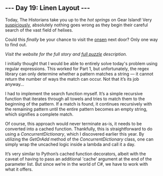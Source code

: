 ## --- Day 19: Linen Layout ---
Today, The Historians take you up to the _hot springs_ on Gear Island! Very [suspiciously](https://www.youtube.com/watch?v=ekL881PJMjI), absolutely nothing goes wrong as they begin their careful search of the vast field of helixes.

Could this <em>finally</em> be your chance to visit the [onsen](https://en.wikipedia.org/wiki/Onsen) next door? Only one way to find out.

_Visit the website for the full story and [full puzzle](https://adventofcode.com/2024/day/19) description._

I initially thought that I would be able to entirely solve today's problem using regular expressions. This worked for Part 1, but unfortunately, the regex library can only determine whether a pattern matches a string — it cannot return the number of ways the match can occur. Not that it’s its job anyway...

I had to implement the search function myself. It’s a simple recursive function that iterates through all towels and tries to match them to the beginning of the pattern. If a match is found, it continues recursively with the remaining pattern until the entire pattern becomes an empty string, which signifies a complete match.

Of course, this approach would never terminate as-is, it needs to be converted into a cached function. Thankfully, this is straightforward to do using a _ConcurrentDictionary_, which I discovered earlier this year. By utilizing the _GetOrAdd_ method of 
the _ConcurrentDictionary_ class, one can simply wrap the uncached logic inside a lambda and call it a day. 

It’s very similar to Python’s cached function decorators, albeit with the caveat of having to pass an additional 'cache' argument at the end of the parameter list. But since we’re in the world of C#, we have to work with what it offers.

